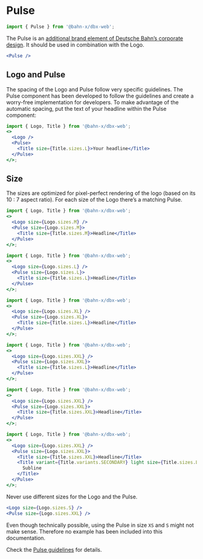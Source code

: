 # Pulse

```js
import { Pulse } from '@bahn-x/dbx-web';
```

The Pulse is an [additional brand element of Deutsche Bahn’s corporate design](https://marketingportal.extranet.deutschebahn.com/en/pulse). It should be used in combination with the Logo.

```jsx
<Pulse />
```

## Logo and Pulse

The spacing of the Logo and Pulse follow very specific guidelines. The Pulse component has been developed to follow the guidelines and create a worry-free implementation for developers. To make advantage of the automatic spacing, put the text of your headline within the Pulse component:

```jsx
import { Logo, Title } from '@bahn-x/dbx-web';
<>
  <Logo />
  <Pulse>
    <Title size={Title.sizes.L}>Your headline</Title>
  </Pulse>
</>;
```

## Size

The sizes are optimized for pixel-perfect rendering of the logo (based on its
10 : 7 aspect ratio). For each size of the Logo there’s a matching Pulse.

```jsx
import { Logo, Title } from '@bahn-x/dbx-web';
<>
  <Logo size={Logo.sizes.M} />
  <Pulse size={Logo.sizes.M}>
    <Title size={Title.sizes.M}>Headline</Title>
  </Pulse>
</>;
```

```jsx
import { Logo, Title } from '@bahn-x/dbx-web';
<>
  <Logo size={Logo.sizes.L} />
  <Pulse size={Logo.sizes.L}>
    <Title size={Title.sizes.L}>Headline</Title>
  </Pulse>
</>;
```

```jsx
import { Logo, Title } from '@bahn-x/dbx-web';
<>
  <Logo size={Logo.sizes.XL} />
  <Pulse size={Logo.sizes.XL}>
    <Title size={Title.sizes.L}>Headline</Title>
  </Pulse>
</>;
```

```jsx
import { Logo, Title } from '@bahn-x/dbx-web';
<>
  <Logo size={Logo.sizes.XXL} />
  <Pulse size={Logo.sizes.XXL}>
    <Title size={Title.sizes.L}>Headline</Title>
  </Pulse>
</>;
```

```jsx
import { Logo, Title } from '@bahn-x/dbx-web';
<>
  <Logo size={Logo.sizes.XXL} />
  <Pulse size={Logo.sizes.XXL}>
    <Title size={Title.sizes.XXL}>Headline</Title>
  </Pulse>
</>;
```

```jsx
import { Logo, Title } from '@bahn-x/dbx-web';
<>
  <Logo size={Logo.sizes.XXL} />
  <Pulse size={Logo.sizes.XXL}>
    <Title size={Title.sizes.XXL}>Headline</Title>
    <Title variant={Title.variants.SECONDARY} light size={Title.sizes.L}>
      Subline
    </Title>
  </Pulse>
</>;
```

Never use different sizes for the Logo and the Pulse.

```jsx static
<Logo size={Logo.sizes.S} />
<Pulse size={Logo.sizes.XXL} />
```

Even though technically possible, using the Pulse in size `XS` and `S` might not make sense. Therefore no example has been included into this documentation.

Check the [Pulse guidelines](https://marketingportal.extranet.deutschebahn.com/en/pulse) for details.
